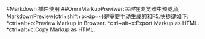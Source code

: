 #Markdown 插件使用
##OmniMarkupPreviwer:*实时*在浏览器中预览,而MarkdownPreview(ctrl+shift+p>dp~~)是需要手动生成的和F5.快捷键如下:
*ctrl+alt+o:Preview Markup in Browser.
*ctrl+alt+x:Export Markup as HTML.
*ctrl+alt+c:Copy Markup as HTML.

